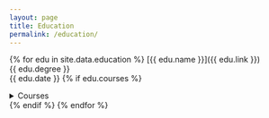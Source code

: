 ```yaml
---
layout: page
title: Education
permalink: /education/
---
```


{% for edu in site.data.education %}
  [{{ edu.name }}]({{ edu.link }})<br>
  {{ edu.degree }}<br>
  {{ edu.date }}
  {% if edu.courses %}
  <details>
    <summary>Courses</summary>
    {% for course in edu.courses %}
    * [CSE {{ course.num }}: {{ course.name }}](https://courses.cs.washington.edu/courses/cse{{ course.num }}/) ([{{ course.term }}](https://courses.cs.washington.edu/courses/cse{{ course.num }}/{{ course.term }}/))
    {% endfor %}
  </details>
  {% endif %}
{% endfor %}
